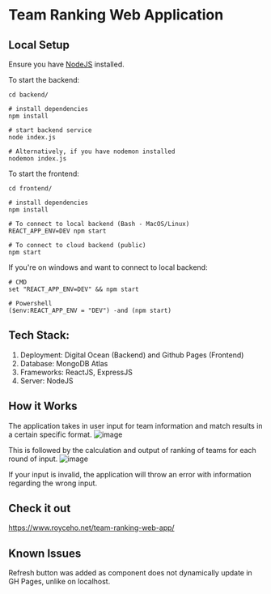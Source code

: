 # Team Ranking Web Application

## Local Setup
Ensure you have [NodeJS](https://nodejs.org/en/) installed.

To start the backend:
```
cd backend/

# install dependencies
npm install

# start backend service
node index.js

# Alternatively, if you have nodemon installed
nodemon index.js
```

To start the frontend:
```
cd frontend/

# install dependencies
npm install

# To connect to local backend (Bash - MacOS/Linux)
REACT_APP_ENV=DEV npm start

# To connect to cloud backend (public)
npm start
```

If you're on windows and want to connect to local backend:
```
# CMD
set "REACT_APP_ENV=DEV" && npm start

# Powershell
($env:REACT_APP_ENV = "DEV") -and (npm start)
```

## Tech Stack:
1. Deployment: Digital Ocean (Backend) and Github Pages (Frontend)
2. Database: MongoDB Atlas
3. Frameworks: ReactJS, ExpressJS
4. Server: NodeJS

## How it Works
The application takes in user input for team information and match results in a certain specific format.
![image](https://user-images.githubusercontent.com/43946966/189531046-f27ef2a7-479d-4fb3-893e-ad9735ec4685.png)

This is followed by the calculation and output of ranking of teams for each round of input.
![image](https://user-images.githubusercontent.com/43946966/189531010-775b5690-e0fa-4b18-8996-72ad645bb38c.png)

If your input is invalid, the application will throw an error with information regarding the wrong input.

## Check it out
https://www.royceho.net/team-ranking-web-app/

## Known Issues
Refresh button was added as component does not dynamically update in GH Pages, unlike on localhost.